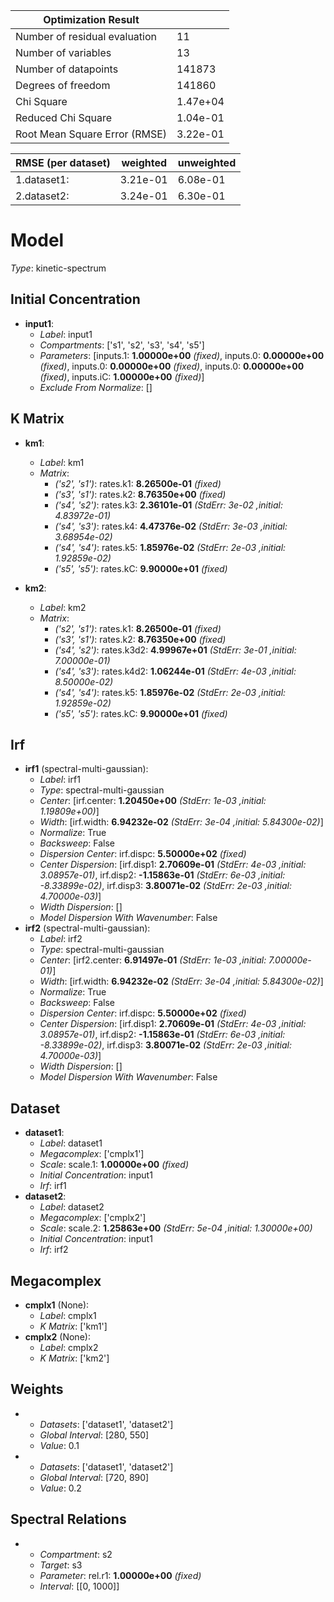 | Optimization Result           |          |
|-------------------------------|----------|
| Number of residual evaluation | 11       |
| Number of variables           | 13       |
| Number of datapoints          | 141873   |
| Degrees of freedom            | 141860   |
| Chi Square                    | 1.47e+04 |
| Reduced Chi Square            | 1.04e-01 |
| Root Mean Square Error (RMSE) | 3.22e-01 |

| RMSE (per dataset)   |   weighted |   unweighted |
|----------------------|------------|--------------|
| 1.dataset1:          |   3.21e-01 |     6.08e-01 |
| 2.dataset2:          |   3.24e-01 |     6.30e-01 |

# Model

_Type_: kinetic-spectrum

## Initial Concentration

* **input1**:
  * *Label*: input1
  * *Compartments*: ['s1', 's2', 's3', 's4', 's5']
  * *Parameters*: [inputs.1: **1.00000e+00** *(fixed)*, inputs.0: **0.00000e+00** *(fixed)*, inputs.0: **0.00000e+00** *(fixed)*, inputs.0: **0.00000e+00** *(fixed)*, inputs.iC: **1.00000e+00** *(fixed)*]
  * *Exclude From Normalize*: []

## K Matrix

* **km1**:
  * *Label*: km1
  * *Matrix*: 
    * *('s2', 's1')*: rates.k1: **8.26500e-01** *(fixed)*
    * *('s3', 's1')*: rates.k2: **8.76350e+00** *(fixed)*
    * *('s4', 's2')*: rates.k3: **2.36101e-01** *(StdErr: 3e-02 ,initial: 4.83972e-01)*
    * *('s4', 's3')*: rates.k4: **4.47376e-02** *(StdErr: 3e-03 ,initial: 3.68954e-02)*
    * *('s4', 's4')*: rates.k5: **1.85976e-02** *(StdErr: 2e-03 ,initial: 1.92859e-02)*
    * *('s5', 's5')*: rates.kC: **9.90000e+01** *(fixed)*
  
* **km2**:
  * *Label*: km2
  * *Matrix*: 
    * *('s2', 's1')*: rates.k1: **8.26500e-01** *(fixed)*
    * *('s3', 's1')*: rates.k2: **8.76350e+00** *(fixed)*
    * *('s4', 's2')*: rates.k3d2: **4.99967e+01** *(StdErr: 3e-01 ,initial: 7.00000e-01)*
    * *('s4', 's3')*: rates.k4d2: **1.06244e-01** *(StdErr: 4e-03 ,initial: 8.50000e-02)*
    * *('s4', 's4')*: rates.k5: **1.85976e-02** *(StdErr: 2e-03 ,initial: 1.92859e-02)*
    * *('s5', 's5')*: rates.kC: **9.90000e+01** *(fixed)*
  

## Irf

* **irf1** (spectral-multi-gaussian):
  * *Label*: irf1
  * *Type*: spectral-multi-gaussian
  * *Center*: [irf.center: **1.20450e+00** *(StdErr: 1e-03 ,initial: 1.19809e+00)*]
  * *Width*: [irf.width: **6.94232e-02** *(StdErr: 3e-04 ,initial: 5.84300e-02)*]
  * *Normalize*: True
  * *Backsweep*: False
  * *Dispersion Center*: irf.dispc: **5.50000e+02** *(fixed)*
  * *Center Dispersion*: [irf.disp1: **2.70609e-01** *(StdErr: 4e-03 ,initial: 3.08957e-01)*, irf.disp2: **-1.15863e-01** *(StdErr: 6e-03 ,initial: -8.33899e-02)*, irf.disp3: **3.80071e-02** *(StdErr: 2e-03 ,initial: 4.70000e-03)*]
  * *Width Dispersion*: []
  * *Model Dispersion With Wavenumber*: False
* **irf2** (spectral-multi-gaussian):
  * *Label*: irf2
  * *Type*: spectral-multi-gaussian
  * *Center*: [irf2.center: **6.91497e-01** *(StdErr: 1e-03 ,initial: 7.00000e-01)*]
  * *Width*: [irf.width: **6.94232e-02** *(StdErr: 3e-04 ,initial: 5.84300e-02)*]
  * *Normalize*: True
  * *Backsweep*: False
  * *Dispersion Center*: irf.dispc: **5.50000e+02** *(fixed)*
  * *Center Dispersion*: [irf.disp1: **2.70609e-01** *(StdErr: 4e-03 ,initial: 3.08957e-01)*, irf.disp2: **-1.15863e-01** *(StdErr: 6e-03 ,initial: -8.33899e-02)*, irf.disp3: **3.80071e-02** *(StdErr: 2e-03 ,initial: 4.70000e-03)*]
  * *Width Dispersion*: []
  * *Model Dispersion With Wavenumber*: False

## Dataset

* **dataset1**:
  * *Label*: dataset1
  * *Megacomplex*: ['cmplx1']
  * *Scale*: scale.1: **1.00000e+00** *(fixed)*
  * *Initial Concentration*: input1
  * *Irf*: irf1
* **dataset2**:
  * *Label*: dataset2
  * *Megacomplex*: ['cmplx2']
  * *Scale*: scale.2: **1.25863e+00** *(StdErr: 5e-04 ,initial: 1.30000e+00)*
  * *Initial Concentration*: input1
  * *Irf*: irf2

## Megacomplex

* **cmplx1** (None):
  * *Label*: cmplx1
  * *K Matrix*: ['km1']
* **cmplx2** (None):
  * *Label*: cmplx2
  * *K Matrix*: ['km2']

## Weights

* 
  * *Datasets*: ['dataset1', 'dataset2']
  * *Global Interval*: [280, 550]
  * *Value*: 0.1
* 
  * *Datasets*: ['dataset1', 'dataset2']
  * *Global Interval*: [720, 890]
  * *Value*: 0.2

## Spectral Relations

* 
  * *Compartment*: s2
  * *Target*: s3
  * *Parameter*: rel.r1: **1.00000e+00** *(fixed)*
  * *Interval*: [[0, 1000]]

